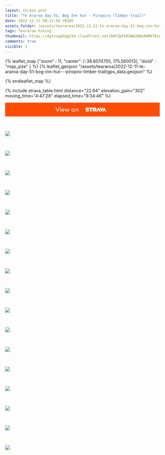 ```yaml
---
layout: strava_post
title: "Te Araroa day 51: Bog Inn hut - Piropiro (Timber trail)"
date: 2022-12-11 20:12:54 +0200
assets_folder: /assets/teararoa/2022-12-11-te-araroa-day-51-bog-inn-hut---piropiro-timber-trail
tags: teararoa hiking
thumbnail: https://dgtzuqphqg23d.cloudfront.net/DAFZpFhRXNA2bBsRHMXTEegJDqEDghh1cBgW-HWIYpw-1024x768.jpg
comments: true
visible: 1
---
```



{% leaflet_map {"zoom" : 11,
                  "center": [-38.6074755, 175.560013],
                 "divId" : "map_size" } %}
    {% leaflet_geojson "/assets/teararoa/2022-12-11-te-araroa-day-51-bog-inn-hut---piropiro-timber-trail/gps_data.geojson" %}

{% endleaflet_map %}





{% include strava_table.html distance="22.64" elevation_gain="302" moving_time="4:47:28" elapsed_time="9:34:46" %}

[![](/assets/strava.jpg)](https://www.strava.com/activities/8246250984)


<br />

![](https://dgtzuqphqg23d.cloudfront.net/DAFZpFhRXNA2bBsRHMXTEegJDqEDghh1cBgW-HWIYpw-1024x768.jpg)


<br />

![](https://dgtzuqphqg23d.cloudfront.net/UQOJmKYQw0STyy3g9TMNJd_LUXZNrMU3dLrxB7irUH8-768x1024.jpg)


<br />

![](https://dgtzuqphqg23d.cloudfront.net/pznel0k_1PmgIwZUkf_Qya0isW659g4vsI75LEgYO-M-1024x768.jpg)


<br />

![](https://dgtzuqphqg23d.cloudfront.net/ZOidpuMqh5aai8eZRIvmzx3lymhsBH61M7MyEngfHKg-768x1024.jpg)


<br />

![](https://dgtzuqphqg23d.cloudfront.net/YrhLa-eiCvi3qUYwx1ZsDizHAskiJk1QSWvvh1l3LBY-768x1024.jpg)


<br />

![](https://dgtzuqphqg23d.cloudfront.net/3Psh7t_Kx1u_54xPJor_zrPPvMSga8VyBRjsODrUv0g-768x1024.jpg)


<br />

![](https://dgtzuqphqg23d.cloudfront.net/um5g4Fb7LOxq-njGWcRCRZib8tbKoTzZryCj-q4nbAY-768x1024.jpg)


<br />

![](https://dgtzuqphqg23d.cloudfront.net/W_3W77xgD_kWn1NM_aHdCMtanRqe85nX-l2R0v2qAGU-1024x768.jpg)


<br />

![](https://dgtzuqphqg23d.cloudfront.net/3OABVjm0n8J4Lw4v2SwdmhUQk5HNodKR9_jigxLlIe4-1024x768.jpg)


<br />

![](https://dgtzuqphqg23d.cloudfront.net/SGtuTC8IOFDUXxYBwYnR_4YWkxT1_bVombcfRn_aE_Y-1024x768.jpg)


<br />

![](https://dgtzuqphqg23d.cloudfront.net/JuQVhd4Gl7eDJzb17GGS-Icj4wYSU3Snx2yz-M9rZ5M-768x1024.jpg)


<br />

![](https://dgtzuqphqg23d.cloudfront.net/J3So-rTzr1cdNAjVePKW5YMI1e0oklJe6zPsFtgJlSE-768x1024.jpg)


<br />

![](https://dgtzuqphqg23d.cloudfront.net/qdXCTeTDPgZeFXNDllKu0HrS8RquB8OKAoiKcCV2UQQ-767x1024.jpg)


<br />

![](https://dgtzuqphqg23d.cloudfront.net/eefXox3BdGpxiIANnkE1WdRw21a1NhWqm0H1MTNryMY-768x1024.jpg)


<br />

![](https://dgtzuqphqg23d.cloudfront.net/2lmsBIZuuOgYW0dl4UTcn1SvkZF01T3MPVh6KuxoBv8-1024x768.jpg)


<br />

![](https://dgtzuqphqg23d.cloudfront.net/egs0ea98igvDD2P_js6lXfLTcSmjzrTdz7oyxRNohxM-1024x768.jpg)


<br />

![](https://dgtzuqphqg23d.cloudfront.net/-T0q496ASwHhMolyTpBX0rb90YoF03ew1iDerBu27QY-1024x768.jpg)
